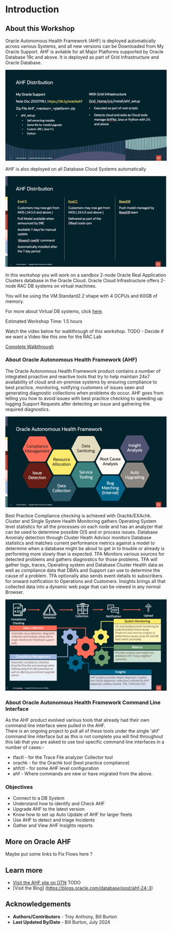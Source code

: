 # Introduction

## About this Workshop
Oracle Autonomous Health Framework (AHF) is deployed automatically across various Systems, and all new versions can be Downloaded from My Oracle Support.
AHF is avilable for all Major Platforms supported by Oracle Database 19c and above. It is deployed as part of Grid Infrastructure and Oracle Database.

![AHF Deployment](./images/ahfdistro-op.png " ")

AHF is also deployed on all Database Cloud Systems automatically

![AHF Deployment](./images/ahfdistro-cloud.png " ")

In this workshop you will work on a sandbox  2-node Oracle Real Application Clusters database in the Oracle Cloud.  Oracle Cloud Infrastructure offers 2-node RAC DB systems on virtual machines.

You will be using the VM.Standard2.2 shape with 4 OCPUs and 60GB of memory.

For more about Virtual DB systems, click [here](https://docs.cloud.oracle.com/en-us/iaas/Content/Database/Concepts/overview.htm).

Estimated Workshop Time:  1.5 hours



Watch the video below for walkthrough of this workshop. TODO - Decide if we want a Video like this one for the RAC Lab

[Complete Walkthrough](videohub:1_o8hyf6k0)


### About Oracle Autonomous Health Framework (AHF)
The Oracle Autonomous Health Framework product contains a number of integrated proactive and reactive tools that try to help maintain 24x7 availability of cloud and on-premise systems by ensuring compliance to best practice,  monitoring, notifying customers of issues seen and generating diagnostic collections when problems do occur.  AHF goes from telling you how to avoid issues with best practice checking to speeding up logging Support Requests after detecting an issue and gathering the required diagnostics.

![AHF Deployment](./images/ahftools.png " ")

Best Practice Compliance checking is achieved with  Orachk/EXAchk. Cluster and Single System Health Monitoring gathers Operating System level statistics for all the processes on each node and has an analyzer that can be used to determine  possible O/S and or process issues. Database Anomaly detection through Cluster Heath Advisor monitors Database statistics and matches current performance metrics against a model to determine when a database might be about to get in to trouble or already is performing more slowly than is expected. TFA Monitors various sources for detected problems and gathers diagnostics for those problems.  TFA will gather logs, traces, Operating system and Database Cluster Health data as well as compliance data that DBA’s and Support can use to determine the cause of a problem. TFA optionally also sends event details to subscribers for onward notification to Operations and Customers.
Insights brings all that collected data into a dynamic web page that can be viewed in any normal Browser.

![AHF Deployment](./images/ahfflow.png " ")

### About Oracle Autonomous Health Framework Command Line Interface 
As the AHF product evolved various tools that already had their own command line interface were pulled in the AHF.  
There is an ongoing project to pull all of these tools under the single 'ahf' command line interface but as this is not complete you will find throughout this lab that you are asked to use tool specific command line interfaces in a number of cases:-
* tfactl - for the Trace File analyzer Collector tool
* orachk - for the Orachk tool (best practice compliance)
* ahfctl - for some AHF level configuration
* ahf    - Where commands are new or have migrated from the above.

### Objectives
- Connect to a DB System
- Understand how to identify and Check AHF
- Upgrade AHF to the latest version
- Know how to set up Auto Update of AHF for larger fleets
- Use AHF to detect and triage Incidents
- Gather and View AHF Insights reports


## More on Oracle AHF
Maybe put some links to Fix Flows here ?


## Learn more

* [Visit the AHF site on OTN](https://www.oracle.com/database/technologies/rac.html) TODO
* [Visit the Blog] (https://blogs.oracle.com/database/post/ahf-24-3)
## Acknowledgements

- **Authors/Contributors** - Troy Anthony, Bill Burton
- **Last Updated By/Date** - Bill Burton, July 2024
